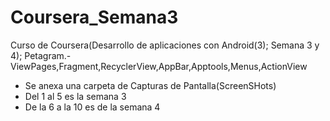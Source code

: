 # Coursera_Semana3
Curso de Coursera(Desarrollo de aplicaciones con Android(3); Semana 3 y 4); Petagram.-ViewPages,Fragment,RecyclerView,AppBar,Apptools,Menus,ActionView
- Se anexa una carpeta de Capturas de Pantalla(ScreenSHots) 
- Del 1 al 5 es la semana 3 
- De la 6 a la 10 es de la semana 4

